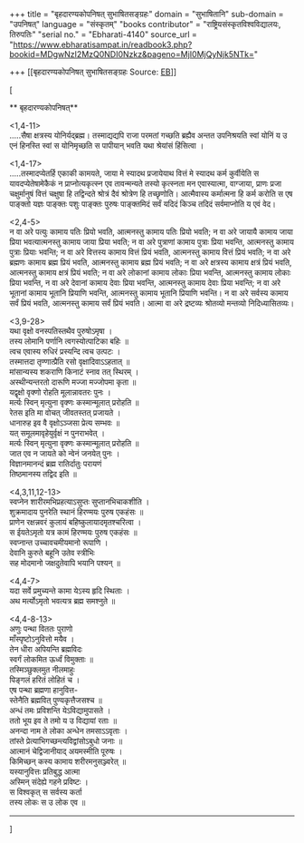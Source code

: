 +++
title = "बृहदारण्यकोपनिषत् सुभाषितसङ्ग्रहः"
domain = "सुभाषितानि"
sub-domain = "उपनिषत्"
language = "संस्कृतम्"
"books contributor" = "राष्ट्रियसंस्कृतविश्वविद्यालयः, तिरुपतिः"
"serial no." = "Ebharati-4140"
source_url = "https://www.ebharatisampat.in/readbook3.php?bookid=MDgwNzI2MzQ0NDI0Nzkz&pageno=MjI0MjQyNjk5NTk="

+++
[[बृहदारण्यकोपनिषत् सुभाषितसङ्ग्रहः	Source: [EB](https://www.ebharatisampat.in/readbook3.php?bookid=MDgwNzI2MzQ0NDI0Nzkz&pageno=MjI0MjQyNjk5NTk=)]]

\[





  ** बृहदारण्यकोपनिषत्**



\<1,4-11\>  
 .....सैषा क्षत्रस्य योनिर्यद्ब्रह्म। तस्माद्यद्यपि राजा परमतां गच्छति ब्रह्यैव अन्तत उपनिश्रयति स्वां योनिं य उ एनं हिनस्ति स्वां स योनिमृच्छति स पापीयान् भवति यथा श्रेयांसं हिंसित्वा ।  

\<1,4-17\>  
 .....तस्मादप्येतर्हि एकाकी कामयते, जाया मे स्यादथ प्रजायेयाथ वित्तं मे स्यादथ कर्म कुर्वीयेति स यावदप्येतेषामेकैकं न प्राप्नोत्यकृत्स्न एव तावन्मन्यते तस्यो कृत्स्नता मन एवास्यात्मा, वाग्जाया, प्राणः प्रजा चक्षुर्मानुषं वित्तं चक्षुषा हि तद्विन्दते श्रोत्रं दैवं श्रोत्रेण हि तच्छृणोति। आत्मैवास्य कर्मात्मना हि कर्म करोति स एष पाङ्क्तो यज्ञः पाङ्क्तः पशुः पाङ्क्तः पुरुषः पाङ्क्तमिदं सर्वं यदिदं किञ्च तदिदं सर्वमाप्नोति य एवं वेद।  
 

\<2,4-5\>  
 न वा अरे पत्युः कामाय पतिः प्रियो भवति, आत्मनस्तु कामाय पतिः प्रियो भवति; न वा अरे जायायै कामाय जाया प्रिया भवत्यात्मनस्तु कामाय जाया प्रिया भवति; न वा अरे पुत्राणां कामाय पुत्राः प्रिया भवन्ति, आत्मनस्तु कामाय पुत्राः प्रियाः भवन्ति; न वा अरे वित्तस्य कामाय वित्तं प्रियं भवति, आत्मनस्तु कामाय वित्तं प्रियं भवति; न वा अरे ब्रह्मणः कामाय ब्रह्म प्रियं भवति, आत्मनस्तु कामाय ब्रह्म प्रियं भवति; न वा अरे क्षत्रस्य कामाय क्षत्रं प्रियं भवति, आत्मनस्तु कामाय क्षत्रं प्रियं भवति; न वा अरे लोकानां कामाय लोकाः प्रिया भवन्ति, आत्मनस्तु कामाय लोकाः प्रिया भवन्ति, न वा अरे देवानां कामाय देवाः प्रिया भवन्ति, आत्मनस्तु कामाय देवाः प्रिया भवन्ति; न वा अरे भूतानां कामाय भूतानि प्रियाणि भवन्ति, आत्मनस्तु कामाय भूतानि प्रियाणि भवन्ति। न वा अरे सर्वस्य कामाय सर्वं प्रियं भवति, आत्मनस्तु कामाय सर्वं प्रियं भवति। आत्मा वा अरे द्रष्टव्यः श्रोतव्यो मन्तव्यो निदिध्यासितव्यः।  

\<3,9-28\>  
 यथा वृक्षो वनस्पतिस्तथैव पुरुषोऽमृषा ।  
 तस्य लोमानि पर्णानि त्वगस्योत्पाटिका बहिः ॥  
 त्वच एवास्य रुधिरं प्रस्यन्दि त्वच उत्पटः ।  
 तस्मात्तदा तृण्णात्प्रैति रसो वृक्षादिवाऽऽहतात् ॥  
 मांसान्यस्य शकराणि किनाटं स्नाव तत् स्थिरम् ।  
 अस्थीन्यन्तरतो दारूणि मज्जा मज्जोपमा कृता ॥  
 यद्वृक्षो वृक्णो रोहति मूलान्नावतरः पुनः ।  
 मर्त्यः स्विन् मृत्युना वृक्णः कस्मान्मूलात् प्ररोहति ॥  
 रेतस इति मा वोचत् जीवतस्तत् प्रजायते ।  
 धानारुह इव वै वृक्षोऽञ्जसा प्रेत्य सम्भवः ॥  
 यत् समूलमावृहेयुर्वृक्षं न पुनराभवेत् ।  
 मर्त्यः स्विन् मृत्युना वृक्णः कस्मान्मूलात् प्ररोहति ॥  
 जात एव न जायते को न्वेनं जनयेत् पुनः ।  
 विज्ञानमानन्दं ब्रह्म रातिर्दातुः परायणं  
 तिष्ठमानस्य तद्विद इति ॥  

\<4,3,11,12-13\>  
 स्वप्नेन शारीरमभिप्रहत्याऽसुप्तः सुप्तानभिचाकशीति ।  
 शुक्रमादाय पुनरेति स्थानं हिरण्मयः पुरुष एकहंसः ॥  
 प्राणेन रक्षन्नवरं कुलायं बहिष्कुलायादमृतश्चरित्वा ।  
 स ईयतेऽमृतो यत्र कामं हिरण्मयः पुरुष एकहंसः ॥  
 स्वप्नान्त उच्चावचमीयमानो रूपाणि ।  
 देवानि कुरुते बहूनि उतेव स्त्रीभिः  
 सह मोदमानो जक्षदुतेवापि भयानि पश्यन् ॥  

\<4,4-7\>  
 यदा सर्वे प्रमुच्यन्ते कामा येऽस्य हृदि स्थिताः ।  
 अथ मर्त्योऽमृतो भवत्यत्र ब्रह्म समश्नुते ॥  

\<4,4-8-13\>  
 अणुः पन्था विततः पुराणो  
  माँस्पृष्टोऽनुवित्तो मयैव ।  
 तेन धीरा अपियन्ति ब्रह्मविदः  
  स्वर्गं लोकमित ऊर्ध्वं विमुक्ताः ॥  
 तस्मिञ्छुक्लमुत नीलमाहुः  
  पिङ्गलं हरितं लोहितं च ।  
 एष पन्था ब्रह्मणा हानुवित्त-  
  स्तेनैति ब्रह्मवित् पुण्यकृत्तैजसश्च ॥  
 अन्धं तमः प्रविशन्ति येऽविद्यामुपासते ।  
 ततो भूय इव ते तमो य उ विद्यायां रताः ॥  
 अनन्दा नाम ते लोका अन्धेन तमसाऽऽवृताः ।  
 तांस्ते प्रेत्याभिगच्छन्त्यविद्वांसोऽबुधो जनाः ॥  
 आत्मानं चेद्विजानीयाद् अयमस्मीति पूरुषः ।  
 किमिच्छन् कस्य कामाय शरीरमनुसञ्ज्वरेत् ॥  
 यस्यानुवित्तः प्रतिबुद्ध आत्मा  
  अस्मिन् संदेह्ये गहने प्रविष्टः ।  
 स विश्वकृत् स सर्वस्य कर्ता  
  तस्य लोकः स उ लोक एव ॥  

-----------------------------------------------




\]
